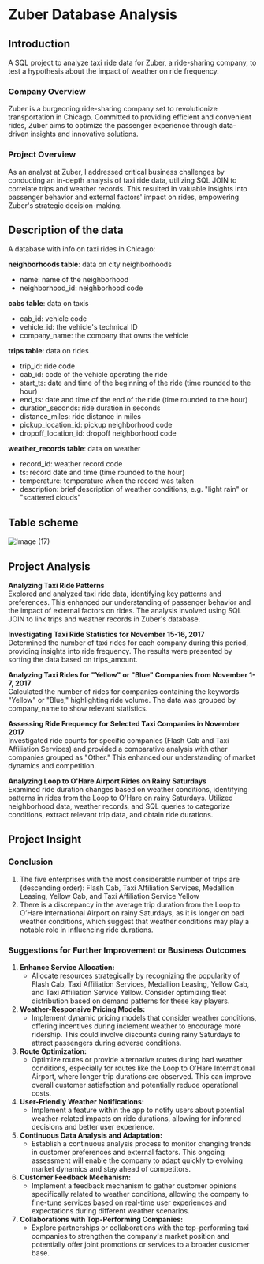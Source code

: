 # Zuber Database Analysis
## Introduction
A SQL project to analyze taxi ride data for Zuber, a ride-sharing company, to test a hypothesis about the impact of weather on ride frequency.    
### Company Overview
Zuber is a burgeoning ride-sharing company set to revolutionize transportation in Chicago. Committed to providing efficient and convenient rides, Zuber aims to optimize the passenger experience through data-driven insights and innovative solutions.   
### Project Overview
As an analyst at Zuber, I addressed critical business challenges by conducting an in-depth analysis of taxi ride data, utilizing SQL JOIN to correlate trips and weather records. This resulted in valuable insights into passenger behavior and external factors' impact on rides, empowering Zuber's strategic decision-making.    

## Description of the data 
A database with info on taxi rides in Chicago:  

**neighborhoods table**: data on city neighborhoods  
- name: name of the neighborhood  
- neighborhood_id: neighborhood code  

**cabs table**: data on taxis   
- cab_id: vehicle code  
- vehicle_id: the vehicle's technical ID  
- company_name: the company that owns the vehicle  

**trips table**: data on rides  
- trip_id: ride code  
- cab_id: code of the vehicle operating the ride  
- start_ts: date and time of the beginning of the ride (time rounded to the hour)  
- end_ts: date and time of the end of the ride (time rounded to the hour)  
- duration_seconds: ride duration in seconds  
- distance_miles: ride distance in miles  
- pickup_location_id: pickup neighborhood code  
- dropoff_location_id: dropoff neighborhood code   

**weather_records table**: data on weather  
- record_id: weather record code  
- ts: record date and time (time rounded to the hour)  
- temperature: temperature when the record was taken  
- description: brief description of weather conditions, e.g. "light rain" or "scattered clouds"

## Table scheme
![Image (17)](https://github.com/chiangsuanne/Zuber-Database-Analysis/assets/108243961/e731db81-278b-4a10-a286-d49e9a127f7f)

## Project Analysis
**Analyzing Taxi Ride Patterns**    
Explored and analyzed taxi ride data, identifying key patterns and preferences. This enhanced our understanding of passenger behavior and the impact of external factors on rides. The analysis involved using SQL JOIN to link trips and weather records in Zuber's database.    

**Investigating Taxi Ride Statistics for November 15-16, 2017**    
Determined the number of taxi rides for each company during this period, providing insights into ride frequency. The results were presented by sorting the data based on trips_amount.    

**Analyzing Taxi Rides for "Yellow" or "Blue" Companies from November 1-7, 2017**    
Calculated the number of rides for companies containing the keywords "Yellow" or "Blue," highlighting ride volume. The data was grouped by company_name to show relevant statistics.    

**Assessing Ride Frequency for Selected Taxi Companies in November 2017**    
Investigated ride counts for specific companies (Flash Cab and Taxi Affiliation Services) and provided a comparative analysis with other companies grouped as "Other." This enhanced our understanding of market dynamics and competition.    

**Analyzing Loop to O'Hare Airport Rides on Rainy Saturdays**    
Examined ride duration changes based on weather conditions, identifying patterns in rides from the Loop to O'Hare on rainy Saturdays. Utilized neighborhood data, weather records, and SQL queries to categorize conditions, extract relevant trip data, and obtain ride durations.    

## Project Insight
### Conclusion
1. The five enterprises with the most considerable number of trips are (descending order): Flash Cab, Taxi Affiliation Services, Medallion Leasing, Yellow Cab, and Taxi Affiliation Service Yellow
2. There is a discrepancy in the average trip duration from the Loop to O’Hare International Airport on rainy Saturdays, as it is longer on bad weather conditions, which suggest that weather conditions may play a notable role in influencing ride durations.  
### Suggestions for Further Improvement or Business Outcomes 
1. **Enhance Service Allocation:**  
    - Allocate resources strategically by recognizing the popularity of Flash Cab, Taxi Affiliation Services, Medallion Leasing, Yellow Cab, and Taxi Affiliation Service Yellow. Consider optimizing fleet distribution based on demand patterns for these key players.  
2. **Weather-Responsive Pricing Models:**  
    - Implement dynamic pricing models that consider weather conditions, offering incentives during inclement weather to encourage more ridership. This could involve discounts during rainy Saturdays to attract passengers during adverse conditions.  
3. **Route Optimization:**  
    - Optimize routes or provide alternative routes during bad weather conditions, especially for routes like the Loop to O'Hare International Airport, where longer trip durations are observed. This can improve overall customer satisfaction and potentially reduce operational costs.  
4. **User-Friendly Weather Notifications:**  
    - Implement a feature within the app to notify users about potential weather-related impacts on ride durations, allowing for informed decisions and better user experience.
5. **Continuous Data Analysis and Adaptation:**
    - Establish a continuous analysis process to monitor changing trends in customer preferences and external factors. This ongoing assessment will enable the company to adapt quickly to evolving market dynamics and stay ahead of competitors.
6. **Customer Feedback Mechanism:**
    - Implement a feedback mechanism to gather customer opinions specifically related to weather conditions, allowing the company to fine-tune services based on real-time user experiences and expectations during different weather scenarios.
7. **Collaborations with Top-Performing Companies:**  
    - Explore partnerships or collaborations with the top-performing taxi companies to strengthen the company's market position and potentially offer joint promotions or services to a broader customer base.  
